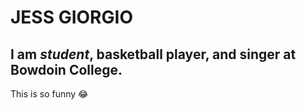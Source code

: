 # JESS GIORGIO

## I am *student*, basketball player, and **singer** at Bowdoin College. 
This is so funny :joy: